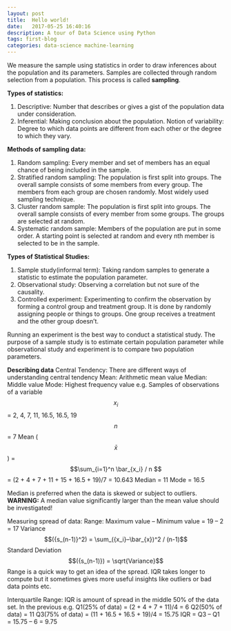 ```yaml
---
layout: post
title:  Hello world!
date:   2017-05-25 16:40:16
description: A tour of Data Science using Python
tags: first-blog
categories: data-science machine-learning
---
```


We measure the sample using statistics in order to draw inferences about the population and its parameters.
Samples are collected through random selection from a population. This process is called **sampling**.

**Types of statistics:**

1. Descriptive: Number that describes or gives a gist of the population data under consideration.
2. Inferential: Making conclusion about the population.
Notion of variability: Degree to which data points are different from each other or the degree to which they vary.

**Methods of sampling data:**

1. Random sampling: Every member and set of members has an equal chance of being included in the sample.
2. Stratified random sampling: The population is first split into groups. The overall sample consists of some members from every group. The members from each group are chosen randomly. Most widely used sampling technique.
3. Cluster random sample: The population is first split into groups. The overall sample consists of every member from some groups. The groups are selected at random.
4. Systematic random sample: Members of the population are put in some order. A starting point is selected at random and every nth member is selected to be in the sample.

**Types of Statistical Studies:**

1. Sample study(informal term): Taking random samples to generate a statistic to estimate the population parameter.
2. Observational study: Observing a correlation but not sure of the causality.
3. Controlled experiment: Experimenting to confirm the observation by forming a control group and treatment group. It is done by randomly assigning people or things to groups. One group receives a treatment and the other group doesn’t.

Running an experiment is the best way to conduct a statistical study. The purpose of a sample study is to estimate certain population parameter while observational study and experiment is to compare two population parameters.

**Describing data**
Central Tendency: There are different ways of understanding central tendency
Mean: Arithmetic mean value
Median: Middle value
Mode: Highest frequency value
e.g. Samples of observations of a variable $$x_i$$ = 2, 4, 7, 11, 16.5, 16.5, 19
$$n$$ = 7
Mean ($$\bar{x}$$) = $$\sum_{i=1}^n \bar_{x_i} / n $$ = (2 + 4 + 7 + 11 + 15 + 16.5 + 19)/7 = 10.643
Median = 11
Mode = 16.5

Median is preferred when the data is skewed or subject to outliers.
**WARNING:** A median value significantly larger than the mean value should be investigated!

Measuring spread of data:
Range: Maximum value – Minimum value = 19 – 2 = 17
Variance $$({s_(n-1)}^2) = \sum_({x_i}–\bar_{x})^2 / (n-1)$$
Standard Deviation $$({s_(n-1)}) = \sqrt{Variance}$$
Range is a quick way to get an idea of the spread. IQR takes longer to compute but it sometimes gives more useful insights like outliers or bad data points etc.

Interquartile Range: IQR is amount of spread in the middle 50% of the data set. In the previous e.g.
Q1(25% of data) = (2 + 4 + 7 + 11)/4 = 6
Q2(50% of data) = 11
Q3(75% of data) = (11 + 16.5 + 16.5 + 19)/4 = 15.75
IQR = Q3 – Q1 = 15.75 – 6 = 9.75

